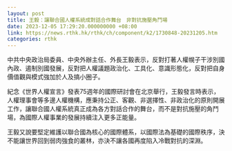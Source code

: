 ```yaml
---
layout: post
title: 王毅：讓聯合國人權系統成對話合作舞台　非對抗施壓角鬥場
date: 2023-12-05 17:29:20.000000000 +08:00
link: https://news.rthk.hk/rthk/ch/component/k2/1730848-20231205.htm
categories: rthk
---
```


中共中央政治局委員、中央外辦主任、外長王毅表示，反對打著人權幌子干涉別國內政、遏制別國發展，反對把人權議題政治化、工具化、意識形態化，反對把自身價值觀與模式強加於人及搞小圈子。

紀念《世界人權宣言》發表75週年的國際研討會在北京舉行，王毅發言時表示，人權理事會等多邊人權機構，應秉持公正、客觀、非選擇性、非政治化的原則開展工作，讓聯合國人權系統真正成為各方對話合作的舞台，而不是對抗施壓的角鬥場，為國際人權事業的發展持續注入更多正能量。

王毅又說要堅定維護以聯合國為核心的國際體系，以國際法為基礎的國際秩序，決不能讓世界回到弱肉強食的叢林，亦決不讓各國再度陷入冷戰對抗的深淵。
